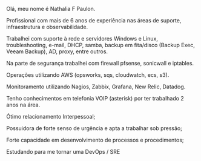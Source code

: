 Olá, meu nome é Nathalia F Paulon.

Profissional com mais de 6 anos de experiência nas áreas de suporte, infraestrutura e observabilidade.

Trabalhei com suporte à rede e servidores Windows e Linux, troubleshooting, e-mail, DHCP, samba, backup em fita/disco (Backup Exec, Veeam Backup), AD, proxy, entre outros.

Na parte de segurança trabalhei com firewall pfsense, sonicwall e iptables.

Operações utilizando AWS (opsworks, sqs, cloudwatch, ecs, s3).

Monitoramento utilizando Nagios, Zabbix, Grafana, New Relic, Datadog.

Tenho conhecimentos em telefonia VOIP (asterisk) por ter trabalhado 2 anos na área.

Ótimo relacionamento Interpessoal;

Possuidora de forte senso de urgência e apta a trabalhar sob pressão;

Forte capacidade em desenvolvimento de processos e procedimentos;

Estudando para me tornar uma DevOps / SRE
